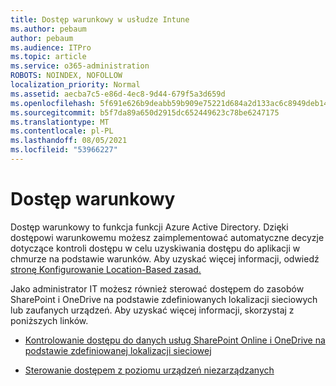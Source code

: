 ```yaml
---
title: Dostęp warunkowy w usłudze Intune
ms.author: pebaum
author: pebaum
ms.audience: ITPro
ms.topic: article
ms.service: o365-administration
ROBOTS: NOINDEX, NOFOLLOW
localization_priority: Normal
ms.assetid: aecba7c5-e86d-4ec8-9d44-679f5a3d659d
ms.openlocfilehash: 5f691e626b9deabb59b909e75221d684a2d133ac6c8949deb148b5646c0d117c
ms.sourcegitcommit: b5f7da89a650d2915dc652449623c78be6247175
ms.translationtype: MT
ms.contentlocale: pl-PL
ms.lasthandoff: 08/05/2021
ms.locfileid: "53966227"
---
```

# <a name="conditional-access"></a>Dostęp warunkowy

Dostęp warunkowy to funkcja funkcji Azure Active Directory. Dzięki dostępowi warunkowemu możesz zaimplementować automatyczne decyzje dotyczące kontroli dostępu w celu uzyskiwania dostępu do aplikacji w chmurze na podstawie warunków. Aby uzyskać więcej informacji, odwiedź [stronę Konfigurowanie Location-Based zasad.](https://docs.microsoft.com/azure/active-directory/conditional-access/overview)

Jako administrator IT możesz również sterować dostępem do zasobów SharePoint i OneDrive na podstawie zdefiniowanych lokalizacji sieciowych lub zaufanych urządzeń. Aby uzyskać więcej informacji, skorzystaj z poniższych linków.

- [Kontrolowanie dostępu do danych usług SharePoint Online i OneDrive na podstawie zdefiniowanej lokalizacji sieciowej](https://docs.microsoft.com/sharepoint/control-access-based-on-network-location)

- [Sterowanie dostępem z poziomu urządzeń niezarządzanych](https://docs.microsoft.com/sharepoint/control-access-from-unmanaged-devices)

